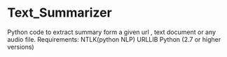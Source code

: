 # Text_Summarizer
Python code to extract summary form a given url , text document or any audio file.
Requirements:
  NTLK(python NLP)
  URLLIB
  Python (2.7 or higher versions)
